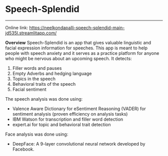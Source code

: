 # Speech-Splendid
---
Online link: https://neelkondapalli-speech-splendid-main-jd535l.streamlitapp.com/

**Overview**
Speech-Splendid is an app that gives valuable linguistic and facial expression information for speeches. This app is meant to help people with speech anxiety and it serves as a practice platform for anyone who might be nervous about an upcoming speech. It detects:
1. Filler words and pauses
2. Empty Adverbs and hedging language
3. Topics in the speech
4. Behavioral traits of the speech
5. Facial sentiment


The speech analysis was done using:
- Valence Aware Dictionary for eSentiment Reasoning (VADER) for sentiment analysis (proven efficiency on analysis tasks)
- IBM Watson for transcription and filler word detection
- expert.ai for topic and behavioral trait detection

Face analysis was done using:
- DeepFace: A 9-layer convolutional neural network developed by Facebook.
